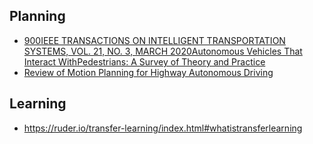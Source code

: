 ---
---

## Planning
- [900IEEE TRANSACTIONS ON INTELLIGENT TRANSPORTATION SYSTEMS, VOL. 21, NO. 3, MARCH 2020Autonomous Vehicles That Interact WithPedestrians: A Survey of Theory and Practice](https://ieeexplore.ieee.org/stamp/stamp.jsp?tp=&arnumber=8667866)
- [ Review of Motion Planning for Highway Autonomous Driving](https://eprints.qut.edu.au/132328/7/132328a.pdf)

## Learning
- https://ruder.io/transfer-learning/index.html#whatistransferlearning